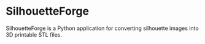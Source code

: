# SilhouetteForge
SilhouetteForge is a Python application for converting silhouette images into 3D printable STL files.
